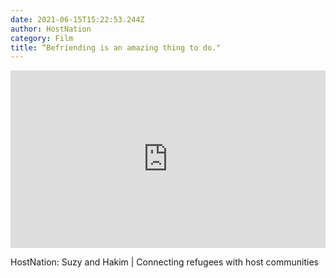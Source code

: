 ```yaml
---
date: 2021-06-15T15:22:53.244Z
author: HostNation
category: Film
title: “Befriending is an amazing thing to do."
---
```

<div style="max-width:600px;margin:0 auto"><div style="position:relative;padding-bottom:56.25%"><iframe src="https://player.vimeo.com/video/309771300?title=0&amp;byline=0&amp;portrait=0" frameBorder="0" allowfullscreen="" style="position:absolute;top:0;left:0;width:100%;height:100%"></iframe></div></div>

HostNation: Suzy and Hakim | Connecting refugees with host communities